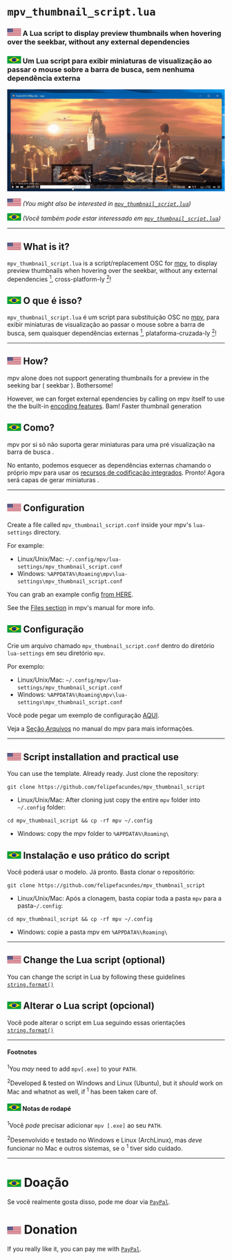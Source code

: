 # `mpv_thumbnail_script.lua`

### <a href="https://github.com/felipefacundes/mpv_thumbnail_script/"><img src="https://raw.githubusercontent.com/felipefacundes/PS/master/imagens/United_States.png" width="32" height="17" title="What is it?" alt="English"></a> A Lua script to display preview thumbnails when hovering over the seekbar, without any external dependencies

### <a href="https://github.com/felipefacundes/mpv_thumbnail_script/"><img src="docs/brazil.jpg" width="32" height="17" title="O que é isso?" alt="Portugues Brasil"></a> Um Lua script para exibir miniaturas de visualização ao passar o mouse sobre a barra de busca, sem nenhuma dependência externa

[![](docs/mpv_thumbnail_script.gif "Thumbnail preview for Sintel (2010) on mpv's seekbar")](NULL)

<a href="https://github.com/felipefacundes/mpv_thumbnail_script/"><img src="https://raw.githubusercontent.com/felipefacundes/PS/master/imagens/United_States.png" width="32" height="17" title="What is it?" alt="English"></a> *(You might also be interested in [`mpv_thumbnail_script.lua`](https://github.com/felipefacundes/PlayOnGit-en))*

<a href="https://github.com/felipefacundes/mpv_thumbnail_script/"><img src="docs/brazil.jpg" width="32" height="17" title="O que é isso?" alt="Portugues Brasil"></a> *(Você também pode estar interessado em [`mpv_thumbnail_script.lua`](https://github.com/felipefacundes/PlayOnGit))*

----

## <a href="https://github.com/felipefacundes/mpv_thumbnail_script/"><img src="https://raw.githubusercontent.com/felipefacundes/PS/master/imagens/United_States.png" width="32" height="17" title="What is it?" alt="English"></a> What is it?

`mpv_thumbnail_script.lua` is a script/replacement OSC for [mpv](https://github.com/mpv-player/mpv), to display preview thumbnails when hovering over the seekbar, without any external dependencies [<sup>1</sup>](#Footnotes), cross-platform-ly [<sup>2</sup>](#Footnotes)!

## <a href="https://github.com/felipefacundes/mpv_thumbnail_script/"><img src="docs/brazil.jpg" width="32" height="17" title="O que é isso?" alt="Portugues Brasil"></a> O que é isso?

`mpv_thumbnail_script.lua` é um script para substituição OSC no [mpv](https://github.com/mpv-player/mpv), para exibir miniaturas de visualização ao passar o mouse sobre a barra de busca, sem quaisquer dependências externas [<sup>1</sup>](#Footnotes), plataforma-cruzada-ly [<sup>2</sup>](#Footnotes)!

----

## <a href="https://github.com/felipefacundes/mpv_thumbnail_script/"><img src="https://raw.githubusercontent.com/felipefacundes/PS/master/imagens/United_States.png" width="32" height="17" title="How?" alt="English"></a> How?

mpv alone does not support generating thumbnails for a preview in the seeking bar ( seekbar ). Bothersome!

However, we can forget external ependencies by calling on mpv itself to use the the built-in [encoding features](https://mpv.io/manual/master/#encoding). Bam! Faster thumbnail generation

## <a href="https://github.com/felipefacundes/mpv_thumbnail_script/"><img src="docs/brazil.jpg" width="32" height="17" title="Como?" alt="Portugues Brasil"></a> Como?

mpv por si só não suporta gerar miniaturas para uma pré visualização na barra de busca .

No entanto, podemos esquecer as dependências externas chamando o próprio mpv para usar os [recursos de codificação integrados](https://mpv.io/manual/master/#encoding). Pronto! Agora será capas de gerar miniaturas .

----

## <a href="https://github.com/felipefacundes/mpv_thumbnail_script/"><img src="https://raw.githubusercontent.com/felipefacundes/PS/master/imagens/United_States.png" width="32" height="17" title="Configuration" alt="English"></a> Configuration

Create a file called `mpv_thumbnail_script.conf` inside your mpv's `lua-settings` directory.

For example:
  * Linux/Unix/Mac: `~/.config/mpv/lua-settings/mpv_thumbnail_script.conf`
  * Windows: `%APPDATA%\Roaming\mpv\lua-settings\mpv_thumbnail_script.conf`

You can grab an example config [from HERE](https://raw.githubusercontent.com/felipefacundes/mpv_thumbnail_script/main/mpv/lua-settings/mpv_thumbnail_script.conf).

See the [Files section](https://mpv.io/manual/master/#files) in mpv's manual for more info.

## <a href="https://github.com/felipefacundes/mpv_thumbnail_script/"><img src="docs/brazil.jpg" width="32" height="17" title="Configuração" alt="Portugues Brasil"></a> Configuração

Crie um arquivo chamado `mpv_thumbnail_script.conf` dentro do diretório `lua-settings` em seu diretório `mpv`.

Por exemplo:
  * Linux/Unix/Mac:  `~/.config/mpv/lua-settings/mpv_thumbnail_script.conf`
  * Windows: `%APPDATA%\Roaming\mpv\lua-settings\mpv_thumbnail_script.conf`

Você pode pegar um exemplo de configuração [AQUI](https://raw.githubusercontent.com/felipefacundes/mpv_thumbnail_script/main/mpv/lua-settings/mpv_thumbnail_script.conf).

Veja a [Seção Arquivos](https://mpv.io/manual/master/#files) no manual do mpv para mais informações.

----

## <a href="https://github.com/felipefacundes/mpv_thumbnail_script/"><img src="https://raw.githubusercontent.com/felipefacundes/PS/master/imagens/United_States.png" width="32" height="17" title="installation" alt="English"></a> Script installation and practical use

You can use the template. Already ready. Just clone the repository:
  ```shell
  git clone https://github.com/felipefacundes/mpv_thumbnail_script
  ```

  * Linux/Unix/Mac: After cloning just copy the entire `mpv` folder into `~/.config` folder:
  ```shell
  cd mpv_thumbnail_script && cp -rf mpv ~/.config
  ```

  * Windows: copy the mpv folder to `%APPDATA%\Roaming\`

## <a href="https://github.com/felipefacundes/mpv_thumbnail_script/"><img src="docs/brazil.jpg" width="32" height="17" title="Instalação" alt="Portugues Brasil"></a> Instalação e uso prático do script

Você poderá usar o modelo. Já pronto. Basta clonar o repositório:
  ```shell
  git clone https://github.com/felipefacundes/mpv_thumbnail_script
  ```

  * Linux/Unix/Mac: Após a clonagem, basta copiar toda a pasta `mpv` para a pasta`~/.config`:
  ```shell
  cd mpv_thumbnail_script && cp -rf mpv ~/.config
  ```

  * Windows: copie a pasta mpv em `%APPDATA%\Roaming\`

----

## <a href="https://github.com/felipefacundes/mpv_thumbnail_script/"><img src="https://raw.githubusercontent.com/felipefacundes/PS/master/imagens/United_States.png" width="32" height="17" title="Change the Lua script" alt="English"></a> Change the Lua script (optional)

You can change the script in Lua by following these guidelines [`string.format()`](http://www.lua.org/manual/5.1/manual.html#pdf-string.format)

## <a href="https://github.com/felipefacundes/mpv_thumbnail_script/"><img src="docs/brazil.jpg" width="32" height="17" title="Alterar o Lua script" alt="Portugues Brasil"></a> Alterar o Lua script (opcional)

Você pode alterar o script em Lua seguindo essas orientações [`string.format()`](http://www.lua.org/manual/5.1/manual.html#pdf-string.format)

----

#### Footnotes

<sup>1</sup>You *may* need to add `mpv[.exe]` to your `PATH`.

<sup>2</sup>Developed & tested on Windows and Linux (Ubuntu), but it *should* work on Mac and whatnot as well, if <sup>1</sup> has been taken care of.

#### <a href="https://github.com/felipefacundes/mpv_thumbnail_script/"><img src="docs/brazil.jpg" width="32" height="17" title="Notas de rodapé" alt="Portugues Brasil"></a> Notas de rodapé

<sup>1</sup>Você *pode* precisar adicionar `mpv [.exe]` ao seu `PATH`.

<sup>2</sup>Desenvolvido e testado no Windows e Linux (ArchLinux), mas *deve* funcionar no Mac e outros sistemas, se o <sup>1</sup> tiver sido cuidado.

----

# <a href="https://github.com/felipefacundes/mpv_thumbnail_script/"><img src="docs/brazil.jpg" width="32" height="17" title="Doação" alt="Portugues Brasil"></a> Doação

Se você realmente gosta disso, pode me doar via [`PayPal`](https://www.paypal.com/donate/?hosted_button_id=REU2UNGXLQQPG).

# <a href="https://github.com/felipefacundes/mpv_thumbnail_script/"><img src="https://raw.githubusercontent.com/felipefacundes/PS/master/imagens/United_States.png" width="32" height="17" title="Change the Lua script" alt="English"></a> Donation

If you really like it, you can pay me with [`PayPal`](https://www.paypal.com/donate/?hosted_button_id=REU2UNGXLQQPG).

